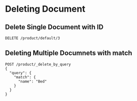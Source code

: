 # Deleting Document

## Delete Single Document with ID

```
DELETE /product/default/3
```

## Deleting Multiple Documnets with match

```
POST /product/_delete_by_query
{
  "query": {
    "match": {
      "name": "Bed"
    }
  }
}
```